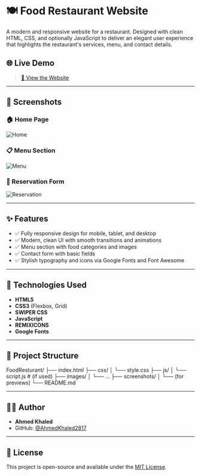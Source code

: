 # 🍽️ Food Restaurant Website

A modern and responsive website for a restaurant. Designed with clean HTML, CSS, and optionally JavaScript to deliver an elegant user experience that highlights the restaurant's services, menu, and contact details.

## 🌐 Live Demo

> [🔗 View the Website](https://ahmedkhaled2817.github.io/FoodResturant/)

---

## 📸 Screenshots

### 🏠 Home Page
![Home](screenshots/home.png)

### 📋 Menu Section
![Menu](screenshots/menu.png)

### 📅 Reservation Form
![Reservation](screenshots/reservation.png)


---

## ✨ Features

- ✅ Fully responsive design for mobile, tablet, and desktop
- ✅ Modern, clean UI with smooth transitions and animations
- ✅ Menu section with food categories and images
- ✅ Contact form with basic fields
- ✅ Stylish typography and icons via Google Fonts and Font Awesome

---

## 🔧 Technologies Used

- **HTML5**
- **CSS3** (Flexbox, Grid)
- **SWIPER CSS**
- **JavaScript** 
- **REMIXICONS** 
- **Google Fonts**

---

## 📁 Project Structure

FoodResturant/
├── index.html
├── css/
│ └── style.css
├── js/
│ └── script.js # (if used)
├── images/
│ └── ...
├── screenshots/
│ └── (for previews)
└── README.md

---

## 👨‍💻 Author

- **Ahmed Khaled**
- GitHub: [@AhmedKhaled2817](https://github.com/AhmedKhaled2817)

---

## 📝 License

This project is open-source and available under the [MIT License](LICENSE).



